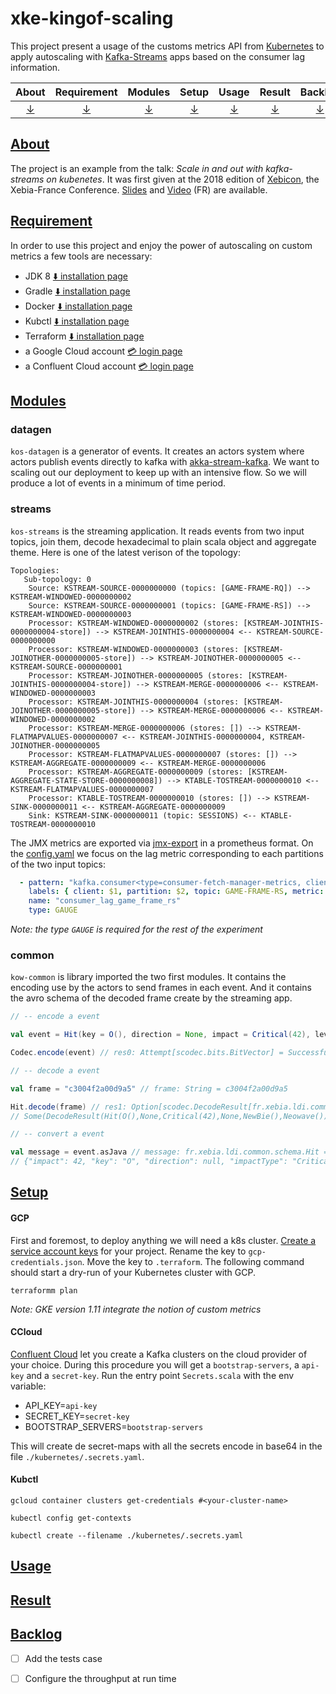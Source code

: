# xke-kingof-scaling

This project present a usage of the customs metrics API from [Kubernetes](https://kubernetes.io/) to apply autoscaling 
with [Kafka-Streams](https://kafka.apache.org/documentation/streams/) apps based on the consumer lag information. 

|About  | Requirement  | Modules  | Setup  | Usage  | Result  | Backlog  |
|:---:|:---:|:---:|:---:|:---:|:---:|:---:|
|[↓](#about)  |[↓](#requirement)   |[↓](#modules)   |[↓](#setup)  |[↓](#usage)   |[↓](#result) |[↓](#backlog)|  

## [About](#about)
The project is an example from the talk: _Scale in and out with kafka-streams on kubenetes_. It was first given at the
2018 edition of [Xebicon](https://xebicon.fr), the Xebia-France Conference. 
[Slides](https://speakerdeck.com/loicdivad/scale-out-with-kafka-streams-and-kubernetes) and 
[Video](https://www.youtube.com/watch?v=gf1PJ7SJ55s) (FR) are available.

## [Requirement](#requirement)
In order to use this project and enjoy the power of autoscaling on custom metrics a few tools are necessary:
- JDK 8 [:arrow_down: installation page](https://www.oracle.com/technetwork/java/javase/downloads/jdk8-downloads-2133151.html)
- Gradle [:arrow_down: installation page](https://gradle.org/install/)
- Docker [:arrow_down: installation page](https://docs.docker.com/install/)
- Kubctl [:arrow_down: installation page](https://kubernetes.io/docs/tasks/tools/install-kubectl/)
- Terraform [:arrow_down: installation page](https://www.terraform.io/downloads.html)
- a Google Cloud account [:credit_card: login page](https://cloud.google.com/)
- a Confluent Cloud account [:credit_card: login page](https://confluent.cloud/login)

## [Modules](#modules)

### datagen
`kos-datagen` is a generator of events. It creates an actors system where actors publish events directly to kafka with 
[akka-stream-kafka](https://doc.akka.io/docs/akka-stream-kafka/current/home.html). We want to scaling out our deployment
to keep up with an intensive flow. So we will produce a lot of events in a minimum of time period.

### streams
`kos-streams` is the streaming application. It reads events from two input topics, join them, decode 
hexadecimal to plain scala object and aggregate theme. Here is one of the latest verison of the topology: 
```
Topologies:
   Sub-topology: 0
    Source: KSTREAM-SOURCE-0000000000 (topics: [GAME-FRAME-RQ]) --> KSTREAM-WINDOWED-0000000002
    Source: KSTREAM-SOURCE-0000000001 (topics: [GAME-FRAME-RS]) --> KSTREAM-WINDOWED-0000000003
    Processor: KSTREAM-WINDOWED-0000000002 (stores: [KSTREAM-JOINTHIS-0000000004-store]) --> KSTREAM-JOINTHIS-0000000004 <-- KSTREAM-SOURCE-0000000000
    Processor: KSTREAM-WINDOWED-0000000003 (stores: [KSTREAM-JOINOTHER-0000000005-store]) --> KSTREAM-JOINOTHER-0000000005 <-- KSTREAM-SOURCE-0000000001
    Processor: KSTREAM-JOINOTHER-0000000005 (stores: [KSTREAM-JOINTHIS-0000000004-store]) --> KSTREAM-MERGE-0000000006 <-- KSTREAM-WINDOWED-0000000003
    Processor: KSTREAM-JOINTHIS-0000000004 (stores: [KSTREAM-JOINOTHER-0000000005-store]) --> KSTREAM-MERGE-0000000006 <-- KSTREAM-WINDOWED-0000000002
    Processor: KSTREAM-MERGE-0000000006 (stores: []) --> KSTREAM-FLATMAPVALUES-0000000007 <-- KSTREAM-JOINTHIS-0000000004, KSTREAM-JOINOTHER-0000000005
    Processor: KSTREAM-FLATMAPVALUES-0000000007 (stores: []) --> KSTREAM-AGGREGATE-0000000009 <-- KSTREAM-MERGE-0000000006
    Processor: KSTREAM-AGGREGATE-0000000009 (stores: [KSTREAM-AGGREGATE-STATE-STORE-0000000008]) --> KTABLE-TOSTREAM-0000000010 <-- KSTREAM-FLATMAPVALUES-0000000007
    Processor: KTABLE-TOSTREAM-0000000010 (stores: []) --> KSTREAM-SINK-0000000011 <-- KSTREAM-AGGREGATE-0000000009
    Sink: KSTREAM-SINK-0000000011 (topic: SESSIONS) <-- KTABLE-TOSTREAM-0000000010
``` 
The JMX metrics are exported via [jmx-export](https://github.com/prometheus/jmx_exporter) in a prometheus format. 
On the [config.yaml](./kos-streams/docker/config.yaml) we focus on the lag metric corresponding to each partitions of 
the two input topics:

```yaml
  - pattern: "kafka.consumer<type=consumer-fetch-manager-metrics, client-id=(.*), topic=GAME-FRAME-RS, partition=(.*)><>records-lag: (.*)"
    labels: { client: $1, partition: $2, topic: GAME-FRAME-RS, metric: records-lag }
    name: "consumer_lag_game_frame_rs"
    type: GAUGE
```
_Note: the type `GAUGE` is required for the rest of the experiment_

### common
`kow-common` is library imported the two first modules. It contains the encoding use by the actors to send frames
in each event. And it contains the avro schema of the decoded frame create by the streaming app.

```scala
// -- encode a event

val event = Hit(key = O(), direction = None, impact = Critical(42), level = NewBie(), game = Neowave())

Codec.encode(event) // res0: Attempt[scodec.bits.BitVector] = Successful(BitVector(56 bits, 0xc3004f2a00d9a5))

// -- decode a event

val frame = "c3004f2a00d9a5" // frame: String = c3004f2a00d9a5

Hit.decode(frame) // res1: Option[scodec.DecodeResult[fr.xebia.ldi.common.frame.Hit]] = 
// Some(DecodeResult(Hit(O(),None,Critical(42),None,NewBie(),Neowave()),BitVector(empty)))

// -- convert a event

val message = event.asJava // message: fr.xebia.ldi.common.schema.Hit = 
// {"impact": 42, "key": "O", "direction": null, "impactType": "Critical", "level": "NewBie", "game": "Neowave"}
```

## [Setup](#setup)

#### GCP 
First and foremost, to deploy anything we will need a k8s cluster.
[Create a service account keys](https://cloud.google.com/iam/docs/creating-managing-service-account-keys) 
for your project. Rename the key to `gcp-credentials.json`. Move the key to `.terraform`. The following command should
start a dry-run of your Kubernetes cluster with GCP.

```sell
terraformm plan
```
_Note: GKE version 1.11 integrate the notion of custom metrics_

#### CCloud

[Confluent Cloud](https:/confluent.cloud) let you create a Kafka clusters on the cloud provider of your choice.
During this procedure you will get a `bootstrap-servers`, a `api-key` and a `secret-key`. Run the entry point 
`Secrets.scala` with the env variable:  
- API_KEY=`api-key`  
- SECRET_KEY=`secret-key`  
- BOOTSTRAP_SERVERS=`bootstrap-servers`  

This will create de secret-maps with all the secrets encode in base64 in the file `./kubernetes/.secrets.yaml`.

#### Kubctl

```shell
gcloud container clusters get-credentials #<your-cluster-name>
```

```shell 
kubectl config get-contexts
```

```
kubectl create --filename ./kubernetes/.secrets.yaml
```

## [Usage](#usage)

## [Result](#result)

## [Backlog](#backlog)
- [ ] Add the tests case
- [ ] Configure the throughput at run time


